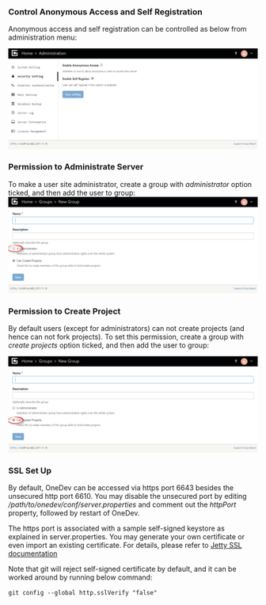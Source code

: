 ### Control Anonymous Access and Self Registration

Anonymous access and self registration can be controlled as below from administration menu:

![security-setting.png](images/security-setting.png)

### Permission to Administrate Server

To make a user site administrator, create a group with _administrator_ option ticked, and then add the user to group:
![administer-server-permission.png](images/administer-server-permission.png)

### Permission to Create Project

By default users (except for administrators) can not create projects (and hence can not fork projects). To set this permission, create a group with _create projects_ option ticked, and then add the user to group:

![create-project-permission.png](images/create-project-permission.png)

### SSL Set Up

By default, OneDev can be accessed via https port 6643 besides the unsecured http port 6610. You may disable the unsecured port by editing _/path/to/onedev/conf/server.properties_ and comment out the _httpPort_ property, followed by restart of OneDev. 

The https port is associated with a sample self-signed keystore as explained in server.properties. You may generate your own certificate or even import an existing certificate. For details, please refer to [Jetty SSL documentation](http://www.eclipse.org/jetty/documentation/current/configuring-ssl.html)

Note that git will reject self-signed certificate by default, and it can be worked around by running below command:
```
git config --global http.sslVerify "false"
```
